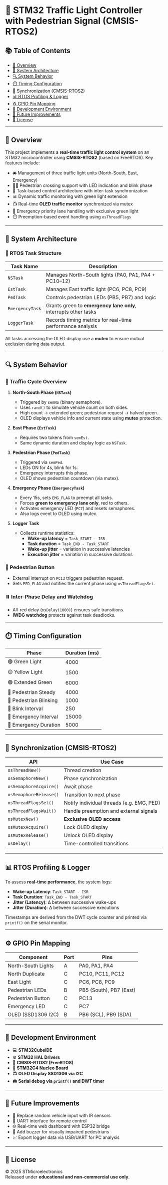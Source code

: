 # 🚦 STM32 Traffic Light Controller with Pedestrian Signal (CMSIS-RTOS2)

## 📚 Table of Contents

- [📝 Overview](#-overview)
- [🧱 System Architecture](#-system-architecture)
- [🔍 System Behavior](#-system-behavior)
- [⏱️ Timing Configuration](#️-timing-configuration)
- [🔐 Synchronization (CMSIS-RTOS2)](#-synchronization-cmsis-rtos2)
- [📊 RTOS Profiling & Logger](#-rtos-profiling--logger)
- [⚙️ GPIO Pin Mapping](#-gpio-pin-mapping)
- [🧰 Development Environment](#-development-environment)
- [🚀 Future Improvements](#-future-improvements)
- [📄 License](#-license)

---

## 📝 Overview

This project implements a **real-time traffic light control system** on an STM32 microcontroller using **CMSIS-RTOS2** (based on FreeRTOS). Key features include:

- 🚘 Management of three traffic light units (North-South, East, Emergency)
- 🚶‍♂️ Pedestrian crossing support with LED indication and blink phase
- 🔁 Task-based control architecture with inter-task synchronization
- 📊 Dynamic traffic monitoring with green light extension
- 📺 Real-time **OLED traffic monitor** synchronized via mutex
- 🚨 Emergency priority lane handling with exclusive green light
- ⏱️ Preemption-based event handling using `osThreadFlags`

---

## 🧱 System Architecture

### 🧵 RTOS Task Structure

| Task Name       | Description                                                                 |
|----------------|-----------------------------------------------------------------------------|
| `NSTask`        | Manages North-South lights (PA0, PA1, PA4 + PC10–12)                        |
| `EstTask`       | Manages East traffic light (PC6, PC8, PC9)                                  |
| `PedTask`       | Controls pedestrian LEDs (PB5, PB7) and logic                               |
| `EmergencyTask` | Grants green to **emergency lane only**, interrupts other tasks             |
| `LoggerTask`    | Records timing metrics for real-time performance analysis                   |

All tasks accessing the OLED display use a **mutex** to ensure mutual exclusion during data output.

---

## 🔍 System Behavior

### 🔁 Traffic Cycle Overview

1. **North-South Phase (`NSTask`)**
   - Triggered by `semNS` (binary semaphore).
   - Uses `rand()` to simulate vehicle count on both sides.
   - High count → extended green; pedestrian request → halved green.
   - OLED displays vehicle info and current state using **mutex** protection.

2. **East Phase (`EstTask`)**
   - Requires two tokens from `semEst`.
   - Same dynamic duration and display logic as `NSTask`.

3. **Pedestrian Phase (`PedTask`)**
   - Triggered via `semPed`.
   - LEDs ON for 4s, blink for 1s.
   - Emergency interrupts this phase.
   - OLED shows pedestrian countdown (via mutex).

4. **Emergency Phase (`EmergencyTask`)**
   - Every 15s, sets `EMG_FLAG` to preempt all tasks.
   - Forces **green to emergency lane only**, red to others.
   - Activates emergency LED (`PC7`) and resets semaphores.
   - Also logs event to OLED using mutex.

5. **Logger Task**
   - Collects runtime statistics:
     - **Wake-up latency** = `Task_START - ISR`
     - **Task duration** = `Task_END - Task_START`
     - **Wake-up jitter** = variation in successive latencies
     - **Execution jitter** = variation in successive durations

### 🔘 Pedestrian Button

- External interrupt on `PC13` triggers pedestrian request.
- Sets `PED_FLAG` and notifies the current phase using `osThreadFlagsSet`.

### ⏸️ Inter-Phase Delay and Watchdog

- All-red delay (`osDelay(1000)`) ensures safe transitions.
- **IWDG watchdog** protects against task deadlocks.

---

## ⏱️ Timing Configuration

| Phase                  | Duration (ms) |
|------------------------|---------------|
| 🟢 Green Light         | 4000          |
| 🟡 Yellow Light        | 1500          |
| 🟢 Extended Green      | 6000          |
| 🚶 Pedestrian Steady   | 4000          |
| 🚨 Pedestrian Blinking | 1000          |
| 🔁 Blink Interval      | 250           |
| 🚨 Emergency Interval  | 15000         |
| 🚨 Emergency Duration  | 5000          |

---

## 🔐 Synchronization (CMSIS-RTOS2)

| API                   | Use Case                                |
|-----------------------|------------------------------------------|
| `osThreadNew()`       | Thread creation                          |
| `osSemaphoreNew()`    | Phase synchronization                    |
| `osSemaphoreAcquire()`| Await phase                              |
| `osSemaphoreRelease()`| Transition to next phase                 |
| `osThreadFlagsSet()`  | Notify individual threads (e.g. EMG, PED)|
| `osThreadFlagsWait()` | Handle preemption and external signals   |
| `osMutexNew()`        | **Exclusive OLED access**                |
| `osMutexAcquire()`    | Lock OLED display                        |
| `osMutexRelease()`    | Unlock OLED display                      |
| `osDelay()`           | Time-controlled transitions              |

---

## 📊 RTOS Profiling & Logger

To assess **real-time performance**, the system logs:

- **Wake-up Latency**: `Task_START - ISR`
- **Task Duration**: `Task_END - Task_START`
- **Jitter (Latency)**: Δ between successive wake-ups
- **Jitter (Duration)**: Δ between successive executions

Timestamps are derived from the DWT cycle counter and printed via `printf()` on the serial monitor.

---

## ⚙️ GPIO Pin Mapping

| Component            | Port | Pins                        |
|----------------------|------|-----------------------------|
| North-South Lights   | A    | PA0, PA1, PA4               |
| North Duplicate      | C    | PC10, PC11, PC12            |
| East Light           | C    | PC6, PC8, PC9               |
| Pedestrian LEDs      | B    | PB5 (South), PB7 (East)     |
| Pedestrian Button    | C    | PC13                        |
| Emergency LED        | C    | PC7                         |
| OLED (SSD1306 I2C)   | B    | PB6 (SCL), PB9 (SDA)        |

---

## 🧰 Development Environment

- 💻 **STM32CubeIDE**
- ⚙️ **STM32 HAL Drivers**
- 🧵 **CMSIS-RTOS2 (FreeRTOS)**
- 🔌 **STM32G4 Nucleo Board**
- 📺 **OLED Display SSD1306 via I2C**
- 🖨️ **Serial debug via `printf()` and DWT timer**

---

## 🚀 Future Improvements

- 📡 Replace random vehicle input with IR sensors
- 📲 UART interface for remote control
- 🌐 Real-time web dashboard with ESP32 bridge
- 🔔 Add buzzer for visually impaired pedestrians
- 📈 Export logger data via USB/UART for PC analysis

---

## 📄 License

© 2025 STMicroelectronics  
Released under **educational and non-commercial use only**.
